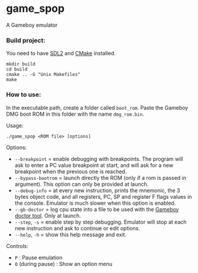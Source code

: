 # game_spop
A Gameboy emulator

### Build project:

You need to have [SDL2](https://wiki.libsdl.org/SDL2/Installation) and [CMake](https://cmake.org/) installed.

```console
mkdir build
cd build
cmake .. -G "Unix Makefiles"
make
```

### How to use:

In the executable path, create a folder called `boot_rom`. Paste the Gameboy DMG boot ROM in this folder with the name `dmg_rom.bin`.

Usage:
```console
./game_spop <ROM file> [options]
```

Options:
* `--breakpoint`            = enable debugging with breakpoints. The program will
                          ask to enter a PC value breakpoint at start, and will
                          ask for a new breakpoint when the previous one is
                          reached.
* `--bypass-bootrom`        = launch directly the ROM (only if a rom is passed in argument).
                                  This option can only be provided at launch.
* `--debug-info`            = at every new instruction, prints the mnemonic, the
                                  3 bytes object code, and all registers, PC, SP and
                                  register F flags values in the console. Emulator is
                                  much slower when this option is enabled.
* `--gb-doctor`          = log cpu state into a file to be used with the [Gameboy
                              doctor tool](https://github.com/robert/gameboy-doctor). Only at launch.
* `--step`, `-s`        = enable step by step debugging. Emulator will stop
                          at each new instruction and ask to continue or edit options.
* `--help`, `-h`        = show this help message and exit.

Controls:
* `P` : Pause emulation
* `O` (during pause) : Show an option menu
